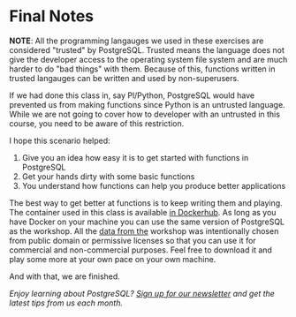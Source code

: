 # Final Notes 

**NOTE**: All the programming langauges we used in these exercises are considered "trusted" by PostgreSQL. Trusted means the language does not give the developer access to the operating system file system and are much harder to do "bad things" with them. Because of this, functions written in trusted langauges can be written and used by non-superusers.

If we had done this class in, say Pl/Python, PostgreSQL would have prevented us from making functions since Python is an untrusted language.
While we are not going to cover how to developer with an untrusted in this course, you need to be aware of this restriction.  


I hope this scenario helped:
1. Give you an idea how easy it is to get started with functions in PostgreSQL
1. Get your hands dirty with some basic functions
1. You understand how functions can help you produce better applications

The best way to get better at functions is to keep writing them and playing.  
The container used in this class is available 
[in Dockerhub](https://hub.docker.com/r/crunchydata/crunchy-postgres-appdev). 
As long as you have Docker on your machine you can use the same version of PostgreSQL as the workshop. All the 
[data from the](https://github.com/CrunchyData/crunchy-demo-data/releases/tag/v0.4) workshop was intentionally chosen 
from public domain or permissive licenses so that you can use it for commercial and non-commercial purposes. Feel free 
to download it and play some more at your own pace on your own machine.
  
And with that, we are finished.

_Enjoy learning about PostgreSQL? [Sign up for our newsletter](https://www.crunchydata.com/newsletter/) and get the latest tips from us each month._